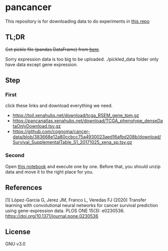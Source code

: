 # pancancer

This repository is for downloading data to do experiments in [this repo](https://github.com/guilopgar/GeneExpImgTL)

## TL;DR
~~Get pickle file (pandas DataFrame) from [here](https://github.com/matsutakk/pancancer/blob/main/pickled_data/)~~. 

Sorry expression data is too big to be uploaded. ./pickled_data folder only have data except gene expression.

## Step

### First
click these links and download everything we need.
- https://toil.xenahubs.net/download/tcga_RSEM_gene_tpm.gz
- https://pancanatlas.xenahubs.net/download/TCGA_phenotype_denseDataOnlyDownload.tsv.gz
- https://github.com/cognoma/cancer-data/blob/383668e12a80ccbcc75a4930023aed16afbd208b/download/Survival_SupplementalTable_S1_20171025_xena_sp.tsv.gz

### Second
Open [this notebook](https://github.com/matsutakk/pancancer/blob/main/pancancer.ipynb) and execute one by one.
Before that, you should unzip data and move it to the right place for you.

## References
<a id="1">[1]</a> 
López-García G, Jerez JM, Franco L, Veredas FJ (2020) Transfer learning with convolutional neural networks for cancer survival prediction using gene-expression data. PLOS ONE 15(3): e0230536. https://doi.org/10.1371/journal.pone.0230536

## License
GNU v3.0
